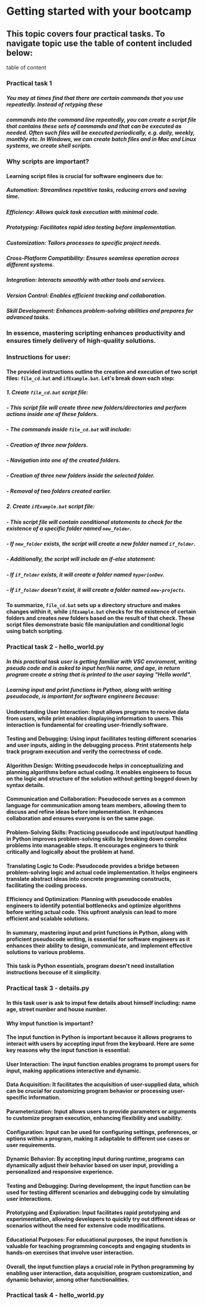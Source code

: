 # Getting started with your bootcamp

## This topic covers four practical tasks. To navigate topic use the table of content included below:

table of content
 
### Practical task 1

##### You may at times find that there are certain commands that you use repeatedly. Instead of retyping these
##### commands into the command line repeatedly, you can create a script file that contains these sets of commands and that can be executed as needed. Often such files will be executed periodically, e.g. daily, weekly, monthly etc. In Windows, we can create batch   files and in Mac and Linux systems, we create shell scripts.

### Why scripts are important?

#### Learning script files is crucial for software engineers due to:

##### Automation: Streamlines repetitive tasks, reducing errors and saving time.
##### Efficiency: Allows quick task execution with minimal code.
##### Prototyping: Facilitates rapid idea testing before implementation.
##### Customization: Tailors processes to specific project needs.
##### Cross-Platform Compatibility: Ensures seamless operation across different systems.
##### Integration: Interacts smoothly with other tools and services.
##### Version Control: Enables efficient tracking and collaboration.
##### Skill Development: Enhances problem-solving abilities and prepares for advanced tasks.


### In essence, mastering scripting enhances productivity and ensures timely delivery of high-quality solutions.

### Instructions for user:

#### The provided instructions outline the creation and execution of two script files: `file_cd.bat` and `ifExample.bat`. Let's break down each step:

##### 1. Create `file_cd.bat` script file:
#####   - This script file will create three new folders/directories and perform actions inside one of these folders.
#####   - The commands inside `file_cd.bat` will include:
#####     - Creation of three new folders.
#####     - Navigation into one of the created folders.
#####     - Creation of three new folders inside the selected folder.
#####     - Removal of two folders created earlier.

##### 2. **Create `ifExample.bat` script file**:
#####   - This script file will contain conditional statements to check for the existence of a specific folder named `new_folder`.
#####   - If `new_folder` exists, the script will create a new folder named `if_folder`.
#####   - Additionally, the script will include an if-else statement:
#####     - If `if_folder` exists, it will create a folder named `hyperionDev`.
#####     - If `if_folder` doesn't exist, it will create a folder named `new-projects`.

#### To summarize, `file_cd.bat` sets up a directory structure and makes changes within it, while `ifExample.bat` checks for the existence of certain folders and creates new folders based on the result of that check. These script files demonstrate basic file manipulation and conditional logic using batch scripting.

### Practical task 2 - hello_world.py

##### In this practical task user is getting familiar with VSC enviroment, writing pseudo code and is asked to input her/his name, and age, in return program create a string that is printed to the user saying "Hello world".

##### Learning input and print functions in Python, along with writing pseudocode, is important for software engineers because:

#### Understanding User Interaction: Input allows programs to receive data from users, while print enables displaying information to users. This interaction is fundamental for creating user-friendly software.

#### Testing and Debugging: Using input facilitates testing different scenarios and user inputs, aiding in the debugging process. Print statements help track program execution and verify the correctness of code.

#### Algorithm Design: Writing pseudocode helps in conceptualizing and planning algorithms before actual coding. It enables engineers to focus on the logic and structure of the solution without getting bogged down by syntax details.

#### Communication and Collaboration: Pseudocode serves as a common language for communication among team members, allowing them to discuss and refine ideas before implementation. It enhances collaboration and ensures everyone is on the same page.

#### Problem-Solving Skills: Practicing pseudocode and input/output handling in Python improves problem-solving skills by breaking down complex problems into manageable steps. It encourages engineers to think critically and logically about the problem at hand.

#### Translating Logic to Code: Pseudocode provides a bridge between problem-solving logic and actual code implementation. It helps engineers translate abstract ideas into concrete programming constructs, facilitating the coding process.

#### Efficiency and Optimization: Planning with pseudocode enables engineers to identify potential bottlenecks and optimize algorithms before writing actual code. This upfront analysis can lead to more efficient and scalable solutions.

#### In summary, mastering input and print functions in Python, along with proficient pseudocode writing, is essential for software engineers as it enhances their ability to design, communicate, and implement effective solutions to various problems.


#### This task is Python essentials, program doesn't need installation instructions becouse of it simplicity.

### Practical task 3 - details.py

#### In this task user is ask to imput few details about himself including: name age, street number and house number.

#### Why imput function is important?
#### The input function in Python is important because it allows programs to interact with users by accepting input from the keyboard. Here are some key reasons why the input function is essential:

#### User Interaction: The input function enables programs to prompt users for input, making applications interactive and dynamic.

#### Data Acquisition: It facilitates the acquisition of user-supplied data, which can be crucial for customizing program behavior or processing user-specific information.

#### Parameterization: Input allows users to provide parameters or arguments to customize program execution, enhancing flexibility and usability.

#### Configuration: Input can be used for configuring settings, preferences, or options within a program, making it adaptable to different use cases or user requirements.

#### Dynamic Behavior: By accepting input during runtime, programs can dynamically adjust their behavior based on user input, providing a personalized and responsive experience.

#### Testing and Debugging: During development, the input function can be used for testing different scenarios and debugging code by simulating user interactions.

#### Prototyping and Exploration: Input facilitates rapid prototyping and experimentation, allowing developers to quickly try out different ideas or scenarios without the need for extensive code modifications.

#### Educational Purposes: For educational purposes, the input function is valuable for teaching programming concepts and engaging students in hands-on exercises that involve user interaction.

#### Overall, the input function plays a crucial role in Python programming by enabling user interaction, data acquisition, program customization, and dynamic behavior, among other functionalities.

### Practical task 4 - hello_world.py